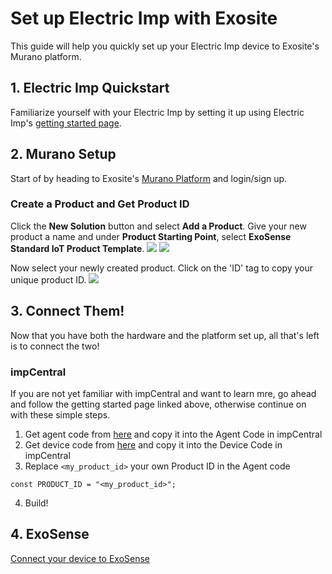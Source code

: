 # Set up Electric Imp with Exosite

This guide will help you quickly set up your Electric Imp device to Exosite's Murano platform.


## 1. Electric Imp Quickstart

Familiarize yourself with your Electric Imp by setting it up using Electric Imp's [getting started page](https://developer.electricimp.com/gettingstarted).


## 2. Murano Setup
Start of by heading to Exosite's [Murano Platform](https://www.exosite.io/) and login/sign up.

### Create a Product and Get Product ID

Click the **New Solution** button and select **Add a Product**. Give your new product a name and under **Product Starting Point**, select **ExoSense Standard IoT Product Template**.
![](../../assets/ElectricImp/create_solution.png)
![](../../assets/ElectricImp/create_exosense_product.png)

Now select your newly created product. Click on the 'ID' tag to copy your unique product ID.
![](../../assets/ElectricImp/get_productid.png)

## 3. Connect Them!

Now that you have both the hardware and the platform set up, all that's left is to connect the two!

### impCentral
If you are not yet familiar with impCentral and want to learn mre, go ahead and follow the getting started page linked above, otherwise continue on with these simple steps.

1.	Get agent code from [here](https://github.com/electricimp/Exosite/blob/master/Example/example.agent.nut) and copy it into the Agent Code in impCentral
2.	Get device code from [here](https://github.com/electricimp/Exosite/blob/master/Example/example.device.nut) and copy it into the Device Code in impCentral
3.	Replace `<my_product_id>` your own Product ID in the Agent code
```
const PRODUCT_ID = "<my_product_id>";
```
4.	Build!

## 4. ExoSense

[Connect your device to ExoSense](../../master/ExoSense/README)
